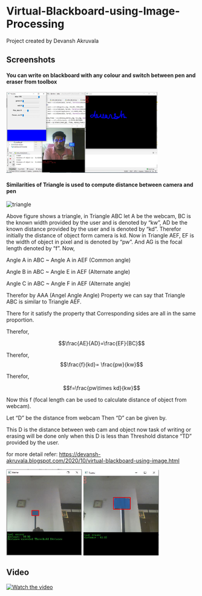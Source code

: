 # Virtual-Blackboard-using-Image-Processing
Project created by Devansh Akruvala
## Screenshots
#### You can write on blackboard with any colour and switch between pen and eraser from toolbox  
<img src="screenshots/final.JPG" width="400">

#### Similarities of Triangle is used to compute distance between camera and pen

![triangle](https://user-images.githubusercontent.com/61865437/182769212-af05f048-ddeb-4ac5-8871-c80a5998abe2.png)

Above figure shows a triangle, in Triangle ABC let A be the webcam, BC is the known width provided by the user and is denoted by “kw”, AD be the known distance provided by the user and is denoted by “kd”. Therefor initially the distance of object form camera is kd. Now in Triangle AEF, EF is the width of object in pixel and is denoted by “pw”. And AG is the focal length denoted by “f”.
Now,

Angle A in ABC ~ Angle A in AEF (Common angle)

Angle B in ABC ~ Angle E in AEF (Alternate angle)

Angle C in ABC ~ Angle F in AEF (Alternate angle)

Therefor by AAA (Angel Angle Angle) Property we can say that Triangle ABC is similar to Triangle AEF.

There for it satisfy the property that Corresponding sides are all in the same proportion.

Therefor,      
    
$$\frac{AE}{AD}=\frac{EF}{BC}$$

Therefor,  
$$\frac{f}{kd}= \frac{pw}{kw}$$

 Therefor,

$$f=\frac{pw\times kd}{kw}$$

Now this f (focal length can be used to calculate distance of object from webcam).

Let “D” be the distance from webcam Then “D” can be given by.

This D is the distance between web cam and object now task of writing or erasing will be done only when this D is less than Threshold distance “TD” provided by the user.

for more detail refer: https://devansh-akruvala.blogspot.com/2020/10/virtual-blackboard-using-image.html


<img src="screenshots/distance.JPG" width="200">
<img src="screenshots/contours.JPG" width="200">

## Video

[![Watch the video](https://img.youtube.com/vi/gqLOmYf22hc/maxresdefault.jpg)](https://youtu.be/gqLOmYf22hc)
